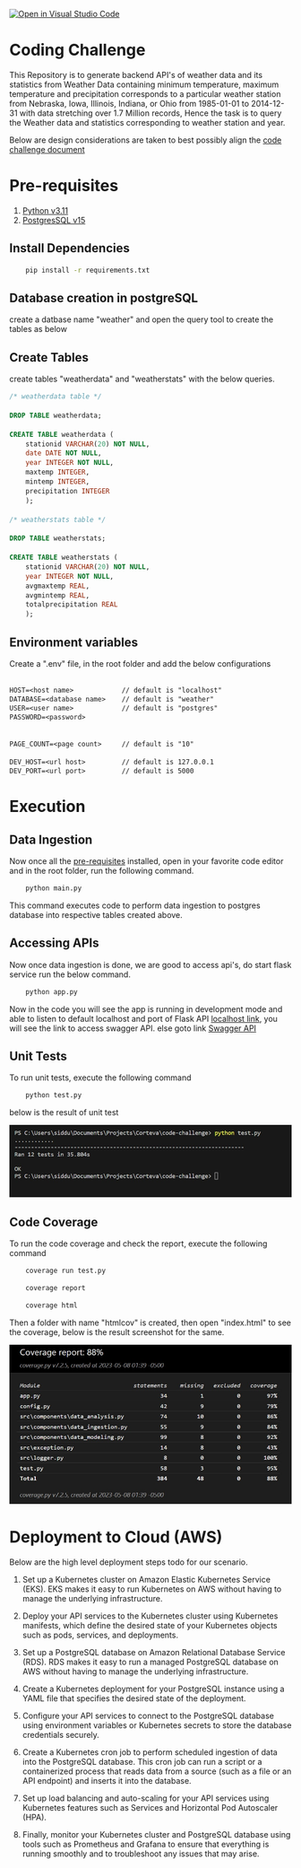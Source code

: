 [![Open in Visual Studio Code](https://img.shields.io/static/v1?logo=visualstudiocode&label=&message=Open%20in%20Visual%20Studio%20Code&labelColor=2c2c32&color=007acc&logoColor=007acc)](https://vscode.dev/github/siddusaikumar-git/CodingChallenge)

# Coding Challenge

This Repository is to generate backend API's of weather data and its statistics from Weather Data containing minimum temperature, maximum temperature and precipitation corresponds to a particular weather station from Nebraska, Iowa, Illinois, Indiana, or Ohio from 1985-01-01 to 2014-12-31 with data stretching over 1.7 Million records, Hence the task is to query the Weather data and statistics corresponding to weather station and year.

Below are design considerations are taken to best possibly align the [code challenge document](https://github.com/siddusaikumar-git/CodingChallenge/blob/master/code_challenge_doc.txt)

# Pre-requisites

1. [Python v3.11](https://www.python.org/downloads/)
2. [PostgresSQL v15](https://www.postgresql.org/download/)

## Install Dependencies

```bash
    pip install -r requirements.txt
```

## Database creation in postgreSQL

create a datbase name "weather" and open the query tool to create the tables as below

## Create Tables

create tables "weatherdata" and "weatherstats" with the below queries.

```sql
/* weatherdata table */

DROP TABLE weatherdata;

CREATE TABLE weatherdata (
    stationid VARCHAR(20) NOT NULL,
    date DATE NOT NULL,
    year INTEGER NOT NULL,
    maxtemp INTEGER,
    mintemp INTEGER,
    precipitation INTEGER
    );

/* weatherstats table */

DROP TABLE weatherstats;

CREATE TABLE weatherstats (
    stationid VARCHAR(20) NOT NULL,
    year INTEGER NOT NULL,
    avgmaxtemp REAL,
    avgmintemp REAL,
    totalprecipitation REAL
    );
```

## Environment variables

Create a ".env" file, in the root folder and add the below configurations

```env

HOST=<host name>            // default is "localhost"
DATABASE=<database name>    // default is "weather"
USER=<user name>            // default is "postgres"
PASSWORD=<password>


PAGE_COUNT=<page count>     // default is "10"

DEV_HOST=<url host>         // default is 127.0.0.1
DEV_PORT=<url port>         // default is 5000

```

# Execution

## Data Ingestion

Now once all the [pre-requisites](#Pre-requisites) installed, open in your favorite code editor and in the root folder, run the following command.

```bash
    python main.py
```

This command executes code to perform data ingestion to postgres database into respective tables created above.

## Accessing APIs

Now once data ingestion is done, we are good to access api's, do start flask service run the below command.

```bash
    python app.py
```

Now in the code you will see the app is running in development mode and able to listen to default localhost and port of Flask API [localhost link](http://localhost:5000/), you will see the link to access swagger API.
else goto link [Swagger API](http://localhost:5000/swagger)

## Unit Tests

To run unit tests, execute the following command

```bash
    python test.py
```

below is the result of unit test

![Screenshot](./images/unit-test-1.jpg)

## Code Coverage

To run the code coverage and check the report, execute the following command

```bash
    coverage run test.py
```

```bash
    coverage report
```

```bash
    coverage html
```

Then a folder with name "htmlcov" is created, then open "index.html" to see the coverage, below is the result screenshot for the same.

![Screenshot](./images/coverage-1.jpg)

# Deployment to Cloud (AWS)

Below are the high level deployment steps todo for our scenario.

1. Set up a Kubernetes cluster on Amazon Elastic Kubernetes Service (EKS). EKS makes it easy to run Kubernetes on AWS without having to manage the underlying infrastructure.

2. Deploy your API services to the Kubernetes cluster using Kubernetes manifests, which define the desired state of your Kubernetes objects such as pods, services, and deployments.

3. Set up a PostgreSQL database on Amazon Relational Database Service (RDS). RDS makes it easy to run a managed PostgreSQL database on AWS without having to manage the underlying infrastructure.

4. Create a Kubernetes deployment for your PostgreSQL instance using a YAML file that specifies the desired state of the deployment.

5. Configure your API services to connect to the PostgreSQL database using environment variables or Kubernetes secrets to store the database credentials securely.

6. Create a Kubernetes cron job to perform scheduled ingestion of data into the PostgreSQL database. This cron job can run a script or a containerized process that reads data from a source (such as a file or an API endpoint) and inserts it into the database.

7. Set up load balancing and auto-scaling for your API services using Kubernetes features such as Services and Horizontal Pod Autoscaler (HPA).

8. Finally, monitor your Kubernetes cluster and PostgreSQL database using tools such as Prometheus and Grafana to ensure that everything is running smoothly and to troubleshoot any issues that may arise.
